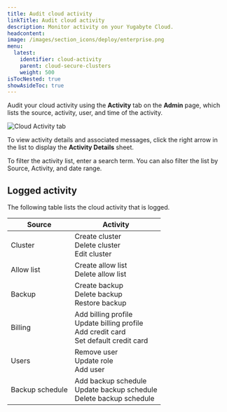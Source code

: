 ```yaml
---
title: Audit cloud activity
linkTitle: Audit cloud activity
description: Monitor activity on your Yugabyte Cloud.
headcontent:
image: /images/section_icons/deploy/enterprise.png
menu:
  latest:
    identifier: cloud-activity
    parent: cloud-secure-clusters
    weight: 500
isTocNested: true
showAsideToc: true
---
```


Audit your cloud activity using the **Activity** tab on the **Admin** page, which lists the source, activity, user, and time of the activity.

![Cloud Activity tab](/images/yb-cloud/cloud-admin-activity.png)

To view activity details and associated messages, click the right arrow in the list to display the **Activity Details** sheet.

To filter the activity list, enter a search term. You can also filter the list by Source, Activity, and date range.

## Logged activity

The following table lists the cloud activity that is logged.

| Source | Activity |
| --- | --- |
| Cluster | Create cluster<br>Delete cluster<br>Edit cluster |
| Allow list | Create allow list<br>Delete allow list |
| Backup | Create backup<br>Delete backup<br>Restore backup |
| Billing | Add billing profile<br>Update billing profile<br>Add credit card<br>Set default credit card |
| Users | Remove user<br>Update role<br>Add user<!-- <br>Activate user -->|
| Backup schedule | Add backup schedule<br>Update backup schedule<br>Delete backup schedule |
